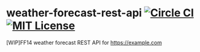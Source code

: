 # weather-forecast-rest-api [![Circle CI](https://circleci.com/gh/muro1214/ff14-weather-forecast-rest-api/tree/master.svg?style=shield&circle-token=83f2080b1ab1351dde4c22fe7e5918825bbd45b1)](https://circleci.com/gh/muro1214/ff14-weather-forecast-rest-api) [![MIT License](http://img.shields.io/badge/license-MIT-blue.svg?style=flat)](LICENSE)
[WIP]FF14 weather forecast REST API for https://example.com
